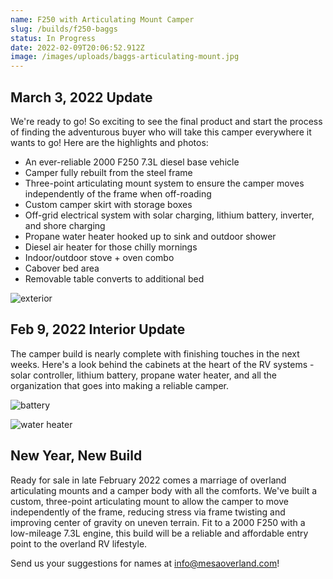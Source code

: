 ```yaml
---
name: F250 with Articulating Mount Camper
slug: /builds/f250-baggs
status: In Progress
date: 2022-02-09T20:06:52.912Z
image: /images/uploads/baggs-articulating-mount.jpg
---
```

## March 3, 2022 Update

We're ready to go! So exciting to see the final product and start the process of finding the adventurous buyer who will take this camper everywhere it wants to go! Here are the highlights and photos:

* An ever-reliable 2000 F250 7.3L diesel base vehicle
* Camper fully rebuilt from the steel frame
* Three-point articulating mount system to ensure the camper moves independently of the frame when off-roading
* Custom camper skirt with storage boxes
* Off-grid electrical system with solar charging, lithium battery, inverter, and shore charging
* Propane water heater hooked up to sink and outdoor shower
* Diesel air heater for those chilly mornings
* Indoor/outdoor stove + oven combo
* Cabover bed area
* Removable table converts to additional bed

![exterior](/images/uploads/1-baggs-exterior.jpg "exterior")

## Feb 9, 2022 Interior Update

The camper build is nearly complete with finishing touches in the next weeks. Here's a look behind the cabinets at the heart of the RV systems - solar controller, lithium battery, propane water heater, and all the organization that goes into making a reliable camper.

![battery](/images/uploads/baggs-battery.jpg "battery")

![water heater](/images/uploads/baggs-water-heater.jpg "water heater")

## New Year, New Build

Ready for sale in late February 2022 comes a marriage of overland articulating mounts and a camper body with all the comforts. We've built a custom, three-point articulating mount to allow the camper to move independently of the frame, reducing stress via frame twisting and improving center of gravity on uneven terrain. Fit to a 2000 F250 with a low-mileage 7.3L engine, this build will be a reliable and affordable entry point to the overland RV lifestyle.

Send us your suggestions for names at info@mesaoverland.com!